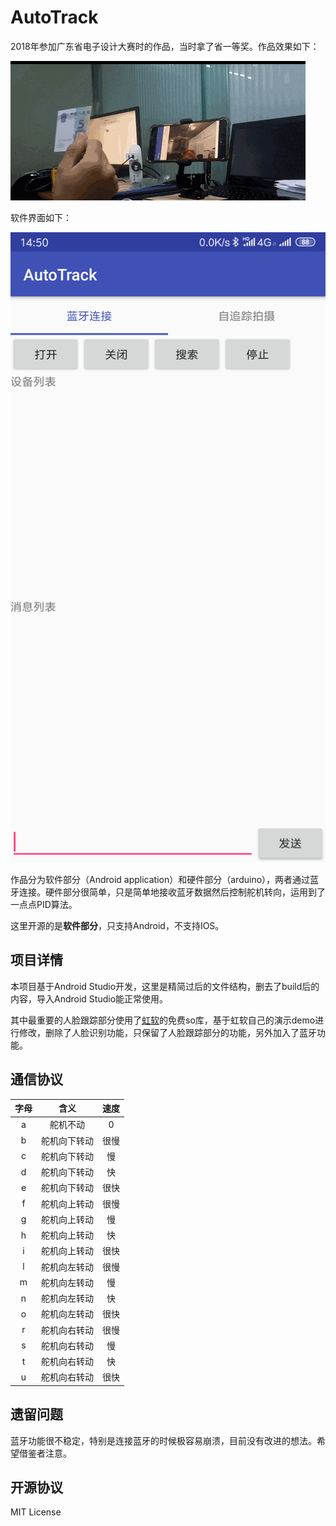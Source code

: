 # AutoTrack

2018年参加广东省电子设计大赛时的作品，当时拿了省一等奖。作品效果如下：

![gif](images/show.gif)

软件界面如下：

![Screenshot](images/Screenshot.png)

作品分为软件部分（Android application）和硬件部分（arduino），两者通过蓝牙连接。硬件部分很简单，只是简单地接收蓝牙数据然后控制舵机转向，运用到了一点点PID算法。

这里开源的是**软件部分**，只支持Android，不支持IOS。

## 项目详情

本项目基于Android Studio开发，这里是精简过后的文件结构，删去了build后的内容，导入Android Studio能正常使用。

其中最重要的人脸跟踪部分使用了[虹软](http://www.arcsoft.com.cn/technology/face.html)的免费so库，基于虹软自己的演示demo进行修改，删除了人脸识别功能，只保留了人脸跟踪部分的功能，另外加入了蓝牙功能。

## 通信协议

字母|含义|速度
:--:|:--:|:--:
a|舵机不动|0
b|舵机向下转动|很慢
c|舵机向下转动|慢
d|舵机向下转动|快
e|舵机向下转动|很快
f|舵机向上转动|很慢
g|舵机向上转动|慢
h|舵机向上转动|快
i|舵机向上转动|很快
l|舵机向左转动|很慢
m|舵机向左转动|慢
n|舵机向左转动|快
o|舵机向左转动|很快
r|舵机向右转动|很慢
s|舵机向右转动|慢
t|舵机向右转动|快
u|舵机向右转动|很快

## 遗留问题

蓝牙功能很不稳定，特别是连接蓝牙的时候极容易崩溃，目前没有改进的想法。希望借鉴者注意。

## 开源协议

MIT License
